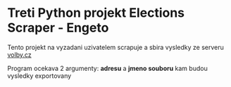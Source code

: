 # Treti Python projekt Elections Scraper - Engeto

Tento projekt na vyzadani uzivatelem scrapuje a sbira vysledky ze serveru [volby.cz](http://volby.cz/)

Program ocekava 2 argumenty: **adresu** a **jmeno souboru** kam budou vysledky exportovany

